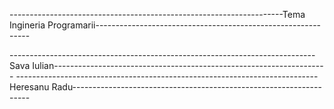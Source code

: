 --------------------------------------------------------------------Tema Ingineria Programarii-------------------------------------------------------------

----------------------------------------------------------------------------Sava Iulian--------------------------------------------------------------------
---------------------------------------------------------------------------Heresanu Radu-------------------------------------------------------------------

